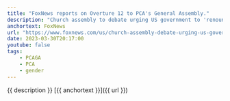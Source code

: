 ```yaml
---
title: "FoxNews reports on Overture 12 to PCA's General Assembly."
description: "Church assembly to debate urging US government to 'renounce the sin' of transgender procedures for minors"
anchortext: FoxNews
url: "https://www.foxnews.com/us/church-assembly-debate-urging-us-government-renounce-sin-transgender-procedures-minors"
date: 2023-03-30T20:17:00
youtube: false
tags:
    - PCAGA
    - PCA
    - gender
---
```

{{ description }} [{{ anchortext }}]({{ url }})